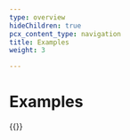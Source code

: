 ```yaml
---
type: overview
hideChildren: true
pcx_content_type: navigation
title: Examples
weight: 3

---
```


# Examples

{{<list-examples>}}
